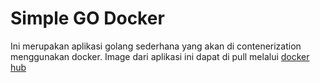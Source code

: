 # Simple GO Docker

Ini merupakan aplikasi golang sederhana yang akan di contenerization menggunakan docker. Image dari aplikasi ini dapat di pull melalui [docker hub](https://hub.docker.com/repository/docker/rezairfanwijaya/go-hello-world)

